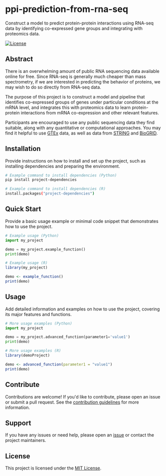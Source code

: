 # ppi-prediction-from-rna-seq

Construct a model to predict protein-protein interactions using RNA-seq data by identifying co-expressed gene groups and integrating with proteomics data.

[![License](https://img.shields.io/badge/license-MIT-blue.svg)](LICENSE)

## Abstract

There is an overwhelming amount of public RNA sequencing data available online for free. Since RNA-seq is generally much cheaper than mass spectrometry, if we are interested in predicting the behavior of proteins, we may wish to do so directly from RNA-seq data.

The purpose of this project is to construct a model and pipeline that identifies co-expressed groups of genes under particular conditions at the mRNA level, and integrates this with proteomics data to learn protein-protein interactions from mRNA co-expression and other relevant features.

Participants are encouraged to use any public sequencing data they find suitable, along with any quantitative or computational approaches. You may find it helpful to use [GTEx](https://gtexportal.org/home/) data, as well as data from [STRING](https://string-db.org/) and [BioGRID](https://thebiogrid.org/).

## Installation

Provide instructions on how to install and set up the project, such as installing dependencies and preparing the environment.

```bash
# Example command to install dependencies (Python)
pip install project-dependencies

# Example command to install dependencies (R)
install.packages("project-dependencies")
```

## Quick Start

Provide a basic usage example or minimal code snippet that demonstrates how to use the project.

```python
# Example usage (Python)
import my_project

demo = my_project.example_function()
print(demo)
```
```r
# Example usage (R)
library(my_project)

demo <- example_function()
print(demo)
```

## Usage

Add detailed information and examples on how to use the project, covering its major features and functions.

```python
# More usage examples (Python)
import my_project

demo = my_project.advanced_function(parameter1='value1')
print(demo)
```
```r
# More usage examples (R)
library(demoProject)

demo <- advanced_function(parameter1 = "value1")
print(demo)
```

## Contribute

Contributions are welcome! If you'd like to contribute, please open an issue or submit a pull request. See the [contribution guidelines](CONTRIBUTING.md) for more information.

## Support

If you have any issues or need help, please open an [issue](https://github.com/hackbio-ca/ppi-prediction-from-rna-seq/issues) or contact the project maintainers.

## License

This project is licensed under the [MIT License](LICENSE).
